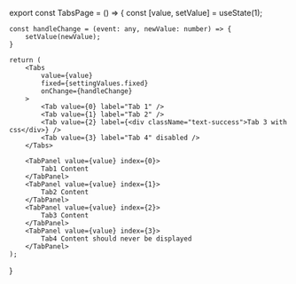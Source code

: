export const TabsPage = () => {
	const [value, setValue] = useState(1);

	const handleChange = (event: any, newValue: number) => {
		setValue(newValue);
	}

	return (
		<Tabs
			value={value}
			fixed={settingValues.fixed}
			onChange={handleChange}
		>
			<Tab value={0} label="Tab 1" />
			<Tab value={1} label="Tab 2" />
			<Tab value={2} label={<div className="text-success">Tab 3 with css</div>} />
			<Tab value={3} label="Tab 4" disabled />
		</Tabs>

		<TabPanel value={value} index={0}>
			Tab1 Content
		</TabPanel>
		<TabPanel value={value} index={1}>
			Tab2 Content
		</TabPanel>
		<TabPanel value={value} index={2}>
			Tab3 Content
		</TabPanel>
		<TabPanel value={value} index={3}>
			Tab4 Content should never be displayed
		</TabPanel>
	);
}

